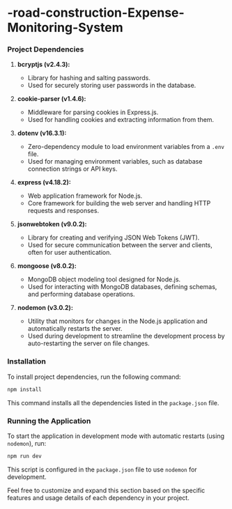 # -road-construction-Expense-Monitoring-System

### Project Dependencies

1. **bcryptjs (v2.4.3):**

   - Library for hashing and salting passwords.
   - Used for securely storing user passwords in the database.

2. **cookie-parser (v1.4.6):**

   - Middleware for parsing cookies in Express.js.
   - Used for handling cookies and extracting information from them.

3. **dotenv (v16.3.1):**

   - Zero-dependency module to load environment variables from a `.env` file.
   - Used for managing environment variables, such as database connection strings or API keys.

4. **express (v4.18.2):**

   - Web application framework for Node.js.
   - Core framework for building the web server and handling HTTP requests and responses.

5. **jsonwebtoken (v9.0.2):**

   - Library for creating and verifying JSON Web Tokens (JWT).
   - Used for secure communication between the server and clients, often for user authentication.

6. **mongoose (v8.0.2):**

   - MongoDB object modeling tool designed for Node.js.
   - Used for interacting with MongoDB databases, defining schemas, and performing database operations.

7. **nodemon (v3.0.2):**
   - Utility that monitors for changes in the Node.js application and automatically restarts the server.
   - Used during development to streamline the development process by auto-restarting the server on file changes.

### Installation

To install project dependencies, run the following command:

```bash
npm install
```

This command installs all the dependencies listed in the `package.json` file.

### Running the Application

To start the application in development mode with automatic restarts (using `nodemon`), run:

```bash
npm run dev
```

This script is configured in the `package.json` file to use `nodemon` for development.

Feel free to customize and expand this section based on the specific features and usage details of each dependency in your project.
